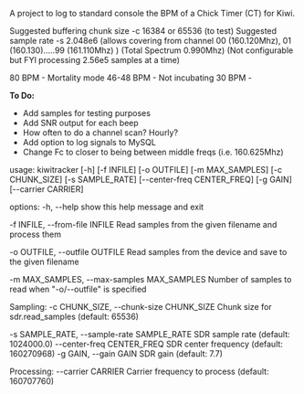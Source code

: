 A project to log to standard console the BPM of a Chick Timer (CT) for Kiwi.

Suggested buffering chunk size -c 16384 or 65536 (to test)
Suggested sample rate -s 2.048e6 (allows covering from channel 00 (160.120Mhz), 01 (160.130).....99 (161.110Mhz) ) (Total Spectrum 0.990Mhz)
(Not configurable but FYI processing 2.56e5 samples at a time)

80 BPM - Mortality mode
46-48 BPM - Not incubating
30 BPM - 

**To Do:**
* Add samples for testing purposes
* Add SNR output for each beep
* How often to do a channel scan? Hourly?
* Add option to log signals to MySQL
* Change Fc to closer to being between middle freqs (i.e. 160.625Mhz)

usage: kiwitracker [-h] [-f INFILE] [-o OUTFILE] [-m MAX_SAMPLES] [-c CHUNK_SIZE] [-s SAMPLE_RATE] [--center-freq CENTER_FREQ] [-g GAIN] [--carrier CARRIER]

options:
  -h, --help            show this help message and exit
  
  -f INFILE, --from-file INFILE
                        Read samples from the given filename and process them
                        
  -o OUTFILE, --outfile OUTFILE
                        Read samples from the device and save to the given filename
                        
  -m MAX_SAMPLES, --max-samples MAX_SAMPLES
                        Number of samples to read when "-o/--outfile" is specified

Sampling:
  -c CHUNK_SIZE, --chunk-size CHUNK_SIZE
                        Chunk size for sdr.read_samples (default: 65536)
                        
  -s SAMPLE_RATE, --sample-rate SAMPLE_RATE
                        SDR sample rate (default: 1024000.0)
  --center-freq CENTER_FREQ
                        SDR center frequency (default: 160270968)
  -g GAIN, --gain GAIN  SDR gain (default: 7.7)

Processing:
  --carrier CARRIER     Carrier frequency to process (default: 160707760)
